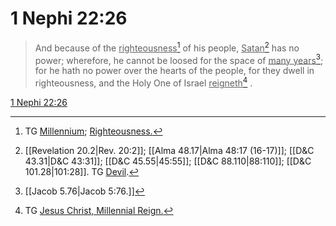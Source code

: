 # 1 Nephi 22:26

> And because of the <u>righteousness</u>[^a] of his people, <u>Satan</u>[^b] has no power; wherefore, he cannot be loosed for the space of <u>many years</u>[^c]; for he hath no power over the hearts of the people, for they dwell in righteousness, and the Holy One of Israel <u>reigneth</u>[^d] .

[1 Nephi 22:26](https://www.churchofjesuschrist.org/study/scriptures/bofm/1-ne/22?lang=eng&id=p26#p26)


[^a]: TG [Millennium](https://www.churchofjesuschrist.org/study/scriptures/tg/millennium?lang=eng); [Righteousness.](https://www.churchofjesuschrist.org/study/scriptures/tg/righteousness?lang=eng)
[^b]: [[Revelation 20.2|Rev. 20:2]]; [[Alma 48.17|Alma 48:17 (16-17)]]; [[D&C 43.31|D&C 43:31]]; [[D&C 45.55|45:55]]; [[D&C 88.110|88:110]]; [[D&C 101.28|101:28]]. TG [Devil](https://www.churchofjesuschrist.org/study/scriptures/tg/devil?lang=eng).
[^c]: [[Jacob 5.76|Jacob 5:76.]]
[^d]: TG [Jesus Christ, Millennial Reign.](https://www.churchofjesuschrist.org/study/scriptures/tg/jesus-christ-millennial-reign?lang=eng)
